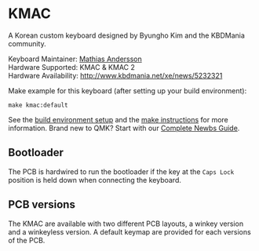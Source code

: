 # KMAC

A Korean custom keyboard designed by Byungho Kim and the KBDMania community.

Keyboard Maintainer: [Mathias Andersson](https://github.com/wraul)  
Hardware Supported: KMAC & KMAC 2  
Hardware Availability: http://www.kbdmania.net/xe/news/5232321

Make example for this keyboard (after setting up your build environment):

    make kmac:default

See the [build environment setup](https://docs.qmk.fm/#/getting_started_build_tools) and the [make instructions](https://docs.qmk.fm/#/getting_started_make_guide) for more information. Brand new to QMK? Start with our [Complete Newbs Guide](https://docs.qmk.fm/#/newbs).

## Bootloader

The PCB is hardwired to run the bootloader if the key at the `Caps Lock` position is held down when connecting the keyboard.

## PCB versions

The KMAC are available with two different PCB layouts, a winkey version and a winkeyless version. A default keymap are provided for each versions of the PCB.
